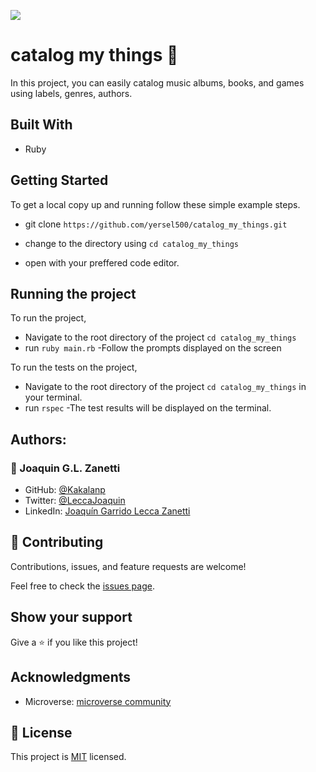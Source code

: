 ![](https://img.shields.io/badge/Microverse-blueviolet)
 #  catalog my things 📝

In this project, you can easily catalog music albums, books, and games using labels, genres, authors.
 
 ## Built With

 - Ruby

 ## Getting Started

 To get a local copy up and running follow these simple example steps.
- git clone  `https://github.com/yersel500/catalog_my_things.git`

- change to the directory using `cd catalog_my_things`

- open with your preffered code editor.

 ## Running the project

To run the project,
- Navigate to the root directory of the project `cd catalog_my_things`
- run `ruby main.rb`
-Follow the prompts displayed on the screen

To run the tests on the project,
- Navigate to the root directory of the project `cd catalog_my_things` in your terminal.
- run `rspec`
-The test results will be displayed on the terminal.

 ## Authors:

### 👤 Joaquin G.L. Zanetti
- GitHub: [@Kakalanp](https://github.com/Kakalanp)
- Twitter: [@LeccaJoaquin](https://twitter.com/LeccaJoaquin)
- LinkedIn: [Joaquín Garrido Lecca Zanetti](https://www.linkedin.com/in/joaquin-garrido-lecca-zanetti/)

 ## 🤝 Contributing

 Contributions, issues, and feature requests are welcome!

 Feel free to check the [issues page](https://github.com/usorfaitheloho/school-library/issues).

 ## Show your support

 Give a ⭐️ if you like this project!

 ## Acknowledgments

 - Microverse: [microverse community](https://github.com/microverseinc)

 ## 📝 License

 This project is [MIT](./MIT.md) licensed.
